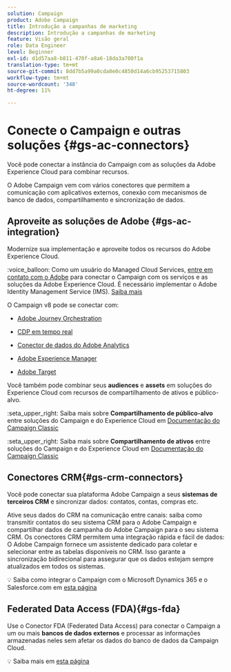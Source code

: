 ```yaml
---
solution: Campaign
product: Adobe Campaign
title: Introdução a campanhas de marketing
description: Introdução a campanhas de marketing
feature: Visão geral
role: Data Engineer
level: Beginner
exl-id: d1d57aa8-b811-470f-a8a6-18da3a700f1a
translation-type: tm+mt
source-git-commit: 8dd7b5a99a0cda0e0c4850d14a6cb95253715803
workflow-type: tm+mt
source-wordcount: '348'
ht-degree: 11%

---
```


# Conecte o Campaign e outras soluções {#gs-ac-connectors}

Você pode conectar a instância do Campaign com as soluções da Adobe Experience Cloud para combinar recursos.

O Adobe Campaign vem com vários conectores que permitem a comunicação com aplicativos externos, conexão com mecanismos de banco de dados, compartilhamento e sincronização de dados.

## Aproveite as soluções de Adobe {#gs-ac-integration}

Modernize sua implementação e aproveite todos os recursos do Adobe Experience Cloud.

:voice_balloon: Como um usuário do Managed Cloud Services, [entre em contato com o Adobe](../start/support.md#support) para conectar o Campaign com os serviços e as soluções da Adobe Experience Cloud. É necessário implementar o Adobe Identity Management Service (IMS). [Saiba mais](../start/connect.md#connect-ims)

O Campaign v8 pode se conectar com:

* [Adobe Journey Orchestration](https://experienceleague.adobe.com/docs/journeys/using/action-journeys/acc-action.html?lang=en)

* [CDP em tempo real](../connect/ac-rtcdp.md)

* [Conector de dados do Adobe Analytics](../connect/ac-aa.md)

* [Adobe Experience Manager](../connect/ac-aem.md)

* [Adobe Target](../connect/ac-at.md)

Você também pode combinar seus **audiences** e **assets** em soluções do Experience Cloud com recursos de compartilhamento de ativos e público-alvo.

:seta_upper_right: Saiba mais sobre **Compartilhamento de público-alvo** entre soluções do Campaign e do Experience Cloud em [Documentação do Campaign Classic](https://experienceleague.adobe.com/docs/campaign-classic/using/integrating-with-adobe-experience-cloud/audience-sharing/sharing-audiences-with-adobe-experience-cloud.html?lang=en#integrating-with-adobe-experience-cloud)

:seta_upper_right: Saiba mais sobre **Compartilhamento de ativos** entre soluções do Campaign e do Experience Cloud em [Documentação do Campaign Classic](https://experienceleague.adobe.com/docs/campaign-classic/using/integrating-with-adobe-experience-cloud/asset-sharing/sharing-assets-with-adobe-experience-cloud.html?lang=en#integrating-with-adobe-experience-cloud)

## Conectores CRM{#gs-crm-connectors}

Você pode conectar sua plataforma Adobe Campaign a seus **sistemas de terceiros CRM** e sincronizar dados: contatos, contas, compras etc.

Ative seus dados do CRM na comunicação entre canais: saiba como transmitir contatos do seu sistema CRM para o Adobe Campaign e compartilhar dados de campanha do Adobe Campaign para o seu sistema CRM.
Os conectores CRM permitem uma integração rápida e fácil de dados: O Adobe Campaign fornece um assistente dedicado para coletar e selecionar entre as tabelas disponíveis no CRM. Isso garante a sincronização bidirecional para assegurar que os dados estejam sempre atualizados em todos os sistemas.

:bulb: Saiba como integrar o Campaign com o Microsoft Dynamics 365 e o Salesforce.com em [esta página](crm.md)


## Federated Data Access (FDA){#gs-fda}

Use o Conector FDA (Federated Data Access) para conectar o Campaign a um ou mais **bancos de dados externos** e processar as informações armazenadas neles sem afetar os dados do banco de dados da Campaign Cloud.

:bulb: Saiba mais em [esta página](fda.md)


<!-- 
 ## Integrate with social media

Use the **Managing social networks (Social Marketing)** option to interact with customers and prospects via Twitter.

* Send messages - Use Adobe Campaign Social Marketing to send messages on Twitter. Adobe Campaign lets you post messages directly to your twitter account. You can also send direct messages to all your followers.

* Collect new contacts - Adobe Campaign Social Marketing also makes it easy to acquire new contacts via Facebook: contact users and ask them if they want to share their profile information. If they accept, Adobe Campaign automatically recovers the data, which enables you to carry out targeting campaigns and, when possible, to implement cross-channel strategies.

:bulb: Learn how to set up and use Campaign Social Marketing in [this section](../connect/ac-tw.md) -->
